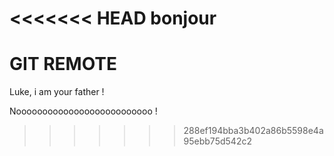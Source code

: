 <<<<<<< HEAD
bonjour
=======
# GIT REMOTE

Luke, i am your father !

Noooooooooooooooooooooooooo !
>>>>>>> 288ef194bba3b402a86b5598e4a95ebb75d542c2
